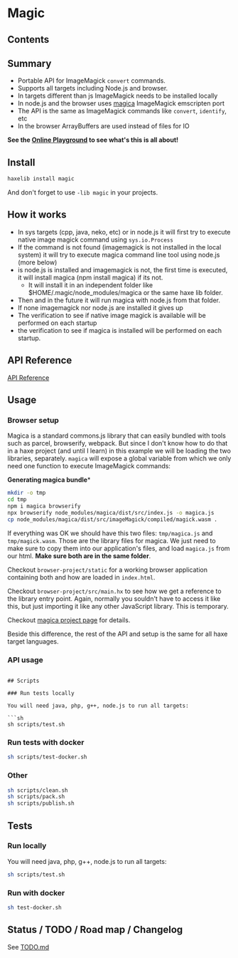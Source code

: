 # Magic

## Contents

<!-- toc -->

<!-- tocstop -->

## Summary 

 * Portable API for ImageMagick `convert` commands.
 * Supports all targets including Node.js and browser.
 * In targets different than js ImageMagick needs to be installed locally
 * In node.js and the browser uses [magica]() ImageMagick emscripten port
 * The API is the same as ImageMagick commands like `convert`, `identify`, etc
 * In the browser ArrayBuffers are used instead of files for IO

**See the [Online Playground](https://cancerberosgx.github.io/magic/playground/TODO) to see what's this is all about!**

## Install

```sh
haxelib install magic
```

And don't forget to use `-lib magic` in your projects.


## How it works

 * In sys targets (cpp, java, neko, etc) or in node.js it will first try to execute native image magick command using `sys.io.Process`
 * If the command is not found (imagemagick is not installed in the local system) it will try to execute magica command line tool using node.js (more below)
 * is node.js is installed and imagemagick is not, the first time is executed, it will install magica (npm install magica) if its not. 
   * It will install it in an independent folder like $HOME/.magic/node_modules/magica or the same haxe lib folder.
 * Then and in the future it will run magica with node.js from that folder. 
 * If none imagemagick nor node.js are installed it gives up
 * The verification to see if native image magick is available will be performed on each startup
 * the verification to see if magica is installed will be performed on each startup.

## API Reference

[API Reference](https://cancerberosgx.github.io/magic/index.html)

## Usage

### Browser setup

Magica is a standard commons.js library that can easily bundled with tools such as parcel, browserify, webpack. But since I don't know how to do that in a haxe project (and until I learn) in this example we will be loading the two libraries, separately. `magica` will expose a global variable from which we only need one function to execute ImageMagick commands:

**Generating magica bundle***

```sh
mkdir -o tmp
cd tmp
npm i magica browserify
npx browserify node_modules/magica/dist/src/index.js -o magica.js
cp node_modules/magica/dist/src/imageMagick/compiled/magick.wasm .
```

If everything was OK we should have this two files: `tmp/magica.js` and `tmp/magick.wasm`. Those are the library files for magica. We just need to make sure to copy them into our application's files, and load `magica.js` from our html. **Make sure both are in the same folder**. 

Checkout `browser-project/static` for a working browser application containing both and how are loaded in `index.html`. 

Checkout `browser-project/src/main.hx` to see how we get a reference to the library entry point. Again, normally you souldn't have to access it like this, but just importing it like any other JavaScript library. This is temporary.

Checkout [magica project page](https://github.com/cancerberoSgx/magica) for details.

Beside this difference, the rest of the API and setup is the same for all haxe target languages. 

### API usage

<!-- ```haxe
import magic.*;
var c:Magic.MagicCallOptions = {
  command: ['convert', 'rose:', '-scale', '50%', '-rotate', '33', 'output.gif'],
  files: []
};
Magic.call(c).then(result -> {
  if(result.code!=0){
    trace('Error!', result.stderr);
  }else {
    Magic.call({
      commands: 'identify'
    })
    // in thw server a new file output.gif should be generated

  }
  Assert.same(result.code, 0);
    Assert.isTrue(IOUtil.fileExists('tmp/tmpconvertNoInput.gif'));
    ImageUtil.identical(File.fromFile('tmp/tmpconvertNoInput.gif', true), File.fromFile('test/assets/expects/convertNoInput.gif', true)).then(result->{
  Assert.isTrue(true);

    async.done();
    });
  });
//TODO -->
```

## Scripts

### Run tests locally

You will need java, php, g++, node.js to run all targets:

```sh
sh scripts/test.sh
```

### Run tests with docker

```sh
sh scripts/test-docker.sh
```

### Other

```sh
sh scripts/clean.sh
sh scripts/pack.sh
sh scripts/publish.sh
```

## Tests

### Run locally

You will need java, php, g++, node.js to run all targets:

```sh
sh scripts/test.sh
```

### Run with docker

```sh
sh test-docker.sh
```

## Status / TODO / Road map / Changelog

See [TODO.md](TODO.md)
